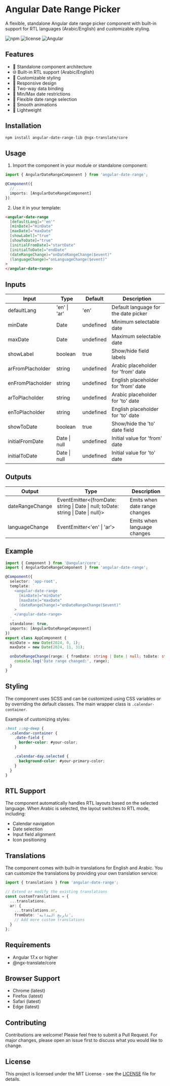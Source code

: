 # Angular Date Range Picker

A flexible, standalone Angular date range picker component with built-in support for RTL languages (Arabic/English) and customizable styling.

![npm](https://img.shields.io/npm/v/angular-date-range)
![license](https://img.shields.io/npm/l/angular-date-range)
![Angular](https://img.shields.io/badge/Angular-17.x-red)

## Features

- 📅 Standalone component architecture
- 🌐 Built-in RTL support (Arabic/English)
- 🎨 Customizable styling
- 📱 Responsive design
- 🔄 Two-way data binding
- 🎯 Min/Max date restrictions
- 🧩 Flexible date range selection
- 💫 Smooth animations
- 🎈 Lightweight

## Installation

```bash
npm install angular-date-range-lib @ngx-translate/core
```

## Usage

1. Import the component in your module or standalone component:

```typescript
import { AngularDateRangeComponent } from 'angular-date-range';

@Component({
  // ...
  imports: [AngularDateRangeComponent]
})
```

2. Use it in your template:

```html
<angular-date-range
  [defaultLang]="'en'"
  [minDate]="minDate"
  [maxDate]="maxDate"
  [showLabel]="true"
  [showToDate]="true"
  [initialFromDate]="startDate"
  [initialToDate]="endDate"
  (dateRangeChange)="onDateRangeChange($event)"
  (languageChange)="onLanguageChange($event)"
>
</angular-date-range>
```

## Inputs

| Input | Type | Default | Description |
|-------|------|---------|-------------|
| defaultLang | 'en' \| 'ar' | 'en' | Default language for the date picker |
| minDate | Date | undefined | Minimum selectable date |
| maxDate | Date | undefined | Maximum selectable date |
| showLabel | boolean | true | Show/hide field labels |
| arFromPlacholder | string | undefined | Arabic placeholder for 'from' date |
| enFromPlacholder | string | undefined | English placeholder for 'from' date |
| arToPlacholder | string | undefined | Arabic placeholder for 'to' date |
| enToPlacholder | string | undefined | English placeholder for 'to' date |
| showToDate | boolean | true | Show/hide the 'to' date field |
| initialFromDate | Date \| null | undefined | Initial value for 'from' date |
| initialToDate | Date \| null | undefined | Initial value for 'to' date |

## Outputs

| Output | Type | Description |
|--------|------|-------------|
| dateRangeChange | EventEmitter<{fromDate: string \| Date \| null; toDate: string \| Date \| null}> | Emits when date range changes |
| languageChange | EventEmitter<'en' \| 'ar'> | Emits when language changes |

## Example

```typescript
import { Component } from '@angular/core';
import { AngularDateRangeComponent } from 'angular-date-range';

@Component({
  selector: 'app-root',
  template: `
    <angular-date-range
      [minDate]="minDate"
      [maxDate]="maxDate"
      (dateRangeChange)="onDateRangeChange($event)"
    >
    </angular-date-range>
  `,
  standalone: true,
  imports: [AngularDateRangeComponent]
})
export class AppComponent {
  minDate = new Date(2024, 0, 1);
  maxDate = new Date(2024, 11, 31);

  onDateRangeChange(range: { fromDate: string | Date | null; toDate: string | Date | null }) {
    console.log('Date range changed:', range);
  }
}
```

## Styling

The component uses SCSS and can be customized using CSS variables or by overriding the default classes. The main wrapper class is `.calendar-container`.

Example of customizing styles:

```scss
:host ::ng-deep {
  .calendar-container {
    .date-field {
      border-color: #your-color;
    }

    .calendar-day.selected {
      background-color: #your-primary-color;
    }
  }
}
```

## RTL Support

The component automatically handles RTL layouts based on the selected language. When Arabic is selected, the layout switches to RTL mode, including:

- Calendar navigation
- Date selection
- Input field alignment
- Icon positioning

## Translations

The component comes with built-in translations for English and Arabic. You can customize the translations by providing your own translation service:

```typescript
import { translations } from 'angular-date-range';

// Extend or modify the existing translations
const customTranslations = {
  ...translations,
  ar: {
    ...translations.ar,
    fromDate: 'تاريخ البداية',
    // Add more custom translations
  }
};
```

## Requirements

- Angular 17.x or higher
- @ngx-translate/core

## Browser Support

- Chrome (latest)
- Firefox (latest)
- Safari (latest)
- Edge (latest)

## Contributing

Contributions are welcome! Please feel free to submit a Pull Request. For major changes, please open an issue first to discuss what you would like to change.

## License

This project is licensed under the MIT License - see the [LICENSE](LICENSE) file for details.

